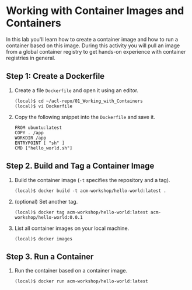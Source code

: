 # Working with Container Images and Containers

In this lab you'll learn how to create a container image and how to run a container based on this image. During this activity you will pull an image from a global container registry to get hands-on experience with container registries in general.

## Step 1: Create a Dockerfile

1. Create a file `Dockerfile` and open it using an editor.
    ```
    (local)$ cd ~/acl-repo/01_Working_with_Containers
    (local)$ vi Dockerfile
    ```

1. Copy the following snippet into the `Dockerfile` and save it.
    ```
    FROM ubuntu:latest
    COPY . /app
    WORKDIR /app  
    ENTRYPOINT [ "sh" ]  
    CMD ["hello_world.sh"]
    ```

## Step 2. Build and Tag a Container Image

1. Build the container image (`-t` specifies the repository and a tag).
    ```
    (local)$ docker build -t acm-workshop/hello-world:latest .
    ```

1. (optional) Set another tag.
    ```
    (local)$ docker tag acm-workshop/hello-world:latest acm-workshop/hello-world:0.0.1
    ```

1. List all container images on your local machine.
    ```
    (local)$ docker images
    ```

## Step 3. Run a Container

1. Run the container based on a container image.
    ```
    (local)$ docker run acm-workshop/hello-world:latest
    ```
